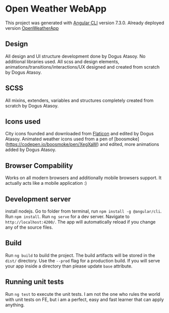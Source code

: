 # Open Weather WebApp

This project was generated with [Angular CLI](https://github.com/angular/angular-cli) version 7.3.0.
Already deployed version [OpenWeatherApp](http://dogusatasoy.com/openweather/)

## Design

All design and UI structure development done by Dogus Atasoy. No additional libraries used. All scss and design elements, animations/transitions/interactions/UX designed and created from scratch by Dogus Atasoy.

## SCSS

All mixins, extenders, variables and structures completely created from scratch by Dogus Atasoy.


## Icons used

City icons founded and downloaded from [Flaticon](https://www.flaticon.com) and edited by Dogus Atasoy.
Animated weather icons used from a pen of [boosmoke] (https://codepen.io/boosmoke/pen/XegXaW) and edited, more animations added by Dogus Atasoy.


## Browser Compability

Works on all modern browsers and additionally mobile browsers support. It actually acts like a mobile application :)


## Development server

install nodejs. Go to folder from terminal, run `npm install -g @angular/cli`. Run `npm install`. Run `ng serve` for a dev server. Navigate to `http://localhost:4200/`. The app will automatically reload if you change any of the source files.


## Build

Run `ng build` to build the project. The build artifacts will be stored in the `dist/` directory. Use the `--prod` flag for a production build.
If you will serve your app inside a directory than please update `base` attribute.


## Running unit tests

Run `ng test` to execute the unit tests. I am not the one who rules the world with unit tests on FE, but i am a perfect, easy and fast learner that can apply anything.

